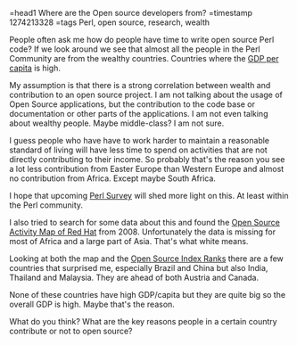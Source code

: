 =head1 Where are the Open source developers from?
=timestamp 1274213328
=tags Perl, open source, research, wealth

People often ask me how do people have time to write open source Perl code? If we look around we see 
that almost all the people in the Perl Community are from the wealthy countries. Countries where the
<a href="http://en.wikipedia.org/wiki/List_of_countries_by_GDP_%28PPP%29_per_capita">GDP per capita</a>
is high.

My assumption is that there is a strong correlation between wealth and contribution to an open source project.
I am not talking about the usage of Open Source applications, but the contribution to the code base
or documentation or other parts of the applications.
I am not even talking about wealthy people. Maybe middle-class? I am not sure.

I guess people who have have to work harder to maintain a reasonable standard of living will have less time
to spend on activities that are not directly contributing to their income.
So probably that's the reason you see a lot less contribution from Easter Europe than Western Europe
and almost no contribution from Africa. Except maybe South Africa.

I hope that upcoming <a href="http://www.perlfoundation.org/kieren_diment_the_perl_survey">Perl Survey</a>
will shed more light on this. At least within the Perl community.

I also tried to search for some data about this and found the 
<a href="http://www.redhat.com/about/where-is-open-source/activity/">Open Source Activity Map of Red Hat</a> from 2008.
Unfortunately the data is missing for most of Africa and a large part of Asia. That's what white means.

Looking at both the map and the <a href="http://www.redhat.com/f/pdf/ossi-index-ranks.pdf">Open Source Index Ranks</a>
there are a few countries that surprised me, especially Brazil and China but also India, Thailand and Malaysia.
They are ahead of both Austria and Canada.

None of these countries have high GDP/capita but they are quite big so the overall GDP is high. Maybe that's the reason.

What do you think? What are the key reasons people in a certain country contribute or not to open source?

